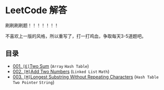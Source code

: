 # LeetCode 解答

刷刷刷刷题！！！！！！！

不喜欢上一版的风格，所以重写了，打一打鸡血，争取每天3-5道题吧。

## 目录

- [001. `[E]`Two Sum](001.md) (`Array` `Hash Table`)
- [002. `[M]`Add Two Numbers](002.md) (`Linked List` `Math`)
- [003. `[M]`Longest Substring Without Repeating Characters](003.md) (`Hash Table` `Two Pointer` `String`)
